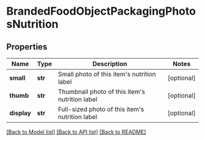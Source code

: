 # BrandedFoodObjectPackagingPhotosNutrition

## Properties
Name | Type | Description | Notes
------------ | ------------- | ------------- | -------------
**small** | **str** | Small photo of this item&#x27;s nutrition label | [optional] 
**thumb** | **str** | Thumbnail photo of this item&#x27;s nutrition label | [optional] 
**display** | **str** | Full-sized photo of this item&#x27;s nutrition label | [optional] 

[[Back to Model list]](../README.md#documentation-for-models) [[Back to API list]](../README.md#documentation-for-api-endpoints) [[Back to README]](../README.md)


